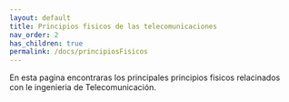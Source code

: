 ```yaml
---
layout: default
title: Principios fisicos de las telecomunicaciones
nav_order: 2
has_children: true 
permalink: /docs/principiosFisicos
---
```

En esta pagina encontraras los principales principios fisicos relacinados con le ingenieria de Telecomunicación.
